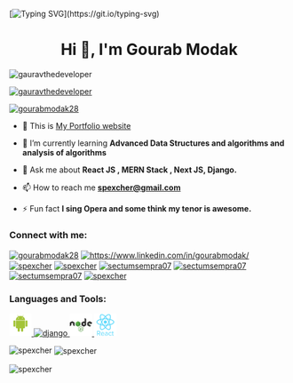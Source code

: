 

[![Typing SVG](https://readme-typing-svg.herokuapp.com?font=Fira+Code&duration=2000&pause=1000&color=0072F7&width=900&lines=Hey+there+I+am+Gourab+Modak+%2Can+aspiring+competitive+programmer.;I+am+enthusiastic+about+discrete+mathematics+and+statistics.;I+do+web+development+in+MERN+stack.+++App+development+in+IOS+platform+only.+;+When+I+am+not+working%2C+I+like+to+write+English+essays%2C+;Run%2C+play+chess+and+learn+French.)](https://git.io/typing-svg)

<h1 align="center">Hi 👋, I'm Gourab Modak</h1>


<p align="left"> <img src="https://komarev.com/ghpvc/?username=gauravthedeveloper&label=Profile%20views&color=0e75b6&style=plastic" alt="gauravthedeveloper" /> </p>

<p align="left"> <a href="https://github.com/ryo-ma/github-profile-trophy"><img src="https://github-profile-trophy.vercel.app/?username=gauravthedeveloper" alt="gauravthedeveloper" /></a> </p>

<p align="left"> <a href="https://twitter.com/gourabmodak28" target="blank"><img src="https://img.shields.io/twitter/follow/gourabmodak28?logo=twitter&style=for-the-badge" alt="gourabmodak28" /></a> </p>

- 🔭 This is  [My Portfolio website](https://spexcher.vercel.app)

- 🌱 I’m currently learning **Advanced Data Structures and algorithms and analysis of algorithms**

- 💬 Ask me about **React JS , MERN Stack , Next JS, Django.**

- 📫 How to reach me **spexcher@gmail.com**

- ⚡ Fun fact **I sing Opera and some think my tenor is awesome.**

<h3 align="left">Connect with me:</h3>
<p align="left">
<a href="https://twitter.com/gourabmodak28" target="blank"><img align="center" src="https://raw.githubusercontent.com/rahuldkjain/github-profile-readme-generator/master/src/images/icons/Social/twitter.svg" alt="gourabmodak28" height="30" width="40" /></a>
<a href="https://linkedin.com/in/https://www.linkedin.com/in/gourabmodak/" target="blank"><img align="center" src="https://raw.githubusercontent.com/rahuldkjain/github-profile-readme-generator/master/src/images/icons/Social/linked-in-alt.svg" alt="https://www.linkedin.com/in/gourabmodak/" height="30" width="40" /></a>
<a href="https://fb.com/spexcher" target="blank"><img align="center" src="https://raw.githubusercontent.com/rahuldkjain/github-profile-readme-generator/master/src/images/icons/Social/facebook.svg" alt="spexcher" height="30" width="40" /></a>
<a href="https://instagram.com/spexcher" target="blank"><img align="center" src="https://raw.githubusercontent.com/rahuldkjain/github-profile-readme-generator/master/src/images/icons/Social/instagram.svg" alt="spexcher" height="30" width="40" /></a>
<a href="https://www.codechef.com/users/spexcher" target="blank"><img align="center" src="https://cdn.jsdelivr.net/npm/simple-icons@3.1.0/icons/codechef.svg" alt="sectumsempra07" height="30" width="40" /></a>
<a href="https://codeforces.com/profile/spexcher" target="blank"><img align="center" src="https://raw.githubusercontent.com/rahuldkjain/github-profile-readme-generator/master/src/images/icons/Social/codeforces.svg" alt="sectumsempra07" height="30" width="40" /></a>
<a href="https://www.leetcode.com/spexcher" target="blank"><img align="center" src="https://raw.githubusercontent.com/rahuldkjain/github-profile-readme-generator/master/src/images/icons/Social/leet-code.svg" alt="sectumsempra07" height="30" width="40" /></a>
<a href="https://auth.geeksforgeeks.org/user/spexcher" target="blank"><img align="center" src="https://raw.githubusercontent.com/rahuldkjain/github-profile-readme-generator/master/src/images/icons/Social/geeks-for-geeks.svg" alt="spexcher" height="30" width="40" /></a>
</p>

<h3 align="left">Languages and Tools:</h3>
<p align="left"> <a href="https://developer.android.com" target="_blank" rel="noreferrer"> <img src="https://raw.githubusercontent.com/devicons/devicon/master/icons/android/android-original-wordmark.svg" alt="android" width="40" height="40"/> </a> <a href="https://www.djangoproject.com/" target="_blank" rel="noreferrer"> <img src="https://cdn.worldvectorlogo.com/logos/django.svg" alt="django" width="40" height="40"/> </a> <a href="https://nodejs.org" target="_blank" rel="noreferrer"> <img src="https://raw.githubusercontent.com/devicons/devicon/master/icons/nodejs/nodejs-original-wordmark.svg" alt="nodejs" width="40" height="40"/> </a> <a href="https://reactjs.org/" target="_blank" rel="noreferrer"> <img src="https://raw.githubusercontent.com/devicons/devicon/master/icons/react/react-original-wordmark.svg" alt="react" width="40" height="40"/> </a> </p>

<p><img align="left" src="https://github-readme-stats.vercel.app/api/top-langs?username=spexcher&show_icons=true&theme=dark&text_color=ffffff&bg_color=000000&hide_border=true&locale=en&layout=compact" alt="spexcher" /></p>

<p>&nbsp;<img align="center" src="https://github-readme-stats.vercel.app/api?username=spexcher&show_icons=true&theme=dark&locale=en" alt="spexcher" /></p>

<p><img align="center" src="https://github-readme-streak-stats.herokuapp.com/?user=spexcher&theme=dark" alt="spexcher" /></p>
